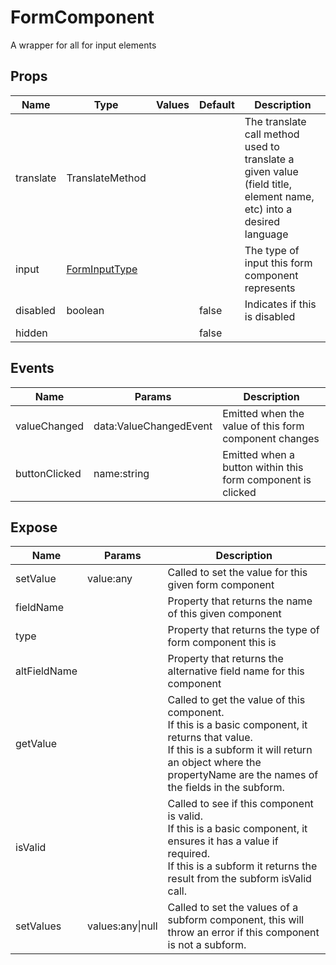 # FormComponent

A wrapper for all for input elements
## Props

| Name    | Type | Values | Default | Description |
| -------- | ------- | -------- | ------- | ------- |
| translate | TranslateMethod ||  | The translate call method used to translate a given value (field title, element name, etc) into a desired language|
| input | [FormInputType](../types.md#FormInputType) ||  | The type of input this form component represents|
| disabled | boolean || false | Indicates if this is disabled|
| hidden |  || false | |
## Events

| Name    | Params | Description |
| ------- | ------- | ------- |
| valueChanged|data:ValueChangedEvent|Emitted when the value of this form component changes|
| buttonClicked|name:string|Emitted when a button within this form component is clicked|
## Expose

| Name    | Params | Description |
| ------- | ------- | ------- |
| setValue|value:any|Called to set the value for this given form component|
| fieldName||Property that returns the name of this given component|
| type||Property that returns the type of form component this is|
| altFieldName||Property that returns the alternative field name for this component|
| getValue||Called to get the value of this component.<br/>If this is a basic component, it returns that value.<br/>If this is a subform it will return an object where the propertyName are the names of the fields in the subform.|
| isValid||Called to see if this component is valid.<br/>If this is a basic component, it ensures it has a value if required.<br/>If this is a subform it returns the result from the subform isValid call.|
| setValues|values:any\|null|Called to set the values of a subform component, this will throw an error if this component is not a subform.|
